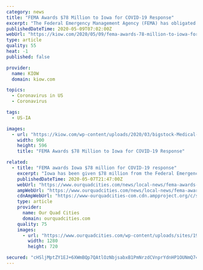 ```yaml
---
category: news
title: "FEMA Awards $78 Million to Iowa for COVID-19 Response"
excerpt: "The Federal Emergency Management Agency (FEMA) has obligated $78 million to the State of Iowa to help reimburse eligible expenses for emergency protective measures that the state has incurred as a result of its response to COVID-19."
publishedDateTime: 2020-05-09T07:02:00Z
webUrl: "https://kiow.com/2020/05/09/fema-awards-78-million-to-iowa-for-covid-19-response/"
type: article
quality: 55
heat: -1
published: false

provider:
  name: KIOW
  domain: kiow.com

topics:
  - Coronavirus in US
  - Coronavirus

tags:
  - US-IA

images:
  - url: "https://kiow.com/wp-content/uploads/2020/03/bigstock-Medical-equipment-stethoscope-312520216-1.jpg"
    width: 900
    height: 596
    title: "FEMA Awards $78 Million to Iowa for COVID-19 Response"

related:
  - title: "FEMA awards Iowa $78 million for COVID-19 response"
    excerpt: "Iowa has been given $78 million from the Federal Emergency Management Agency (FEMA) to help pay expenses that resulted from the response to the COVID-19 pandemic. The money will be used to"
    publishedDateTime: 2020-05-07T21:47:00Z
    webUrl: "https://www.ourquadcities.com/news/local-news/fema-awards-iowa-78-million-for-covid-19-response/"
    ampWebUrl: "https://www.ourquadcities.com/news/local-news/fema-awards-iowa-78-million-for-covid-19-response/amp/"
    cdnAmpWebUrl: "https://www-ourquadcities-com.cdn.ampproject.org/c/s/www.ourquadcities.com/news/local-news/fema-awards-iowa-78-million-for-covid-19-response/amp/"
    type: article
    provider:
      name: Our Quad Cities
      domain: ourquadcities.com
    quality: 75
    images:
      - url: "https://www.ourquadcities.com/wp-content/uploads/sites/19/2020/04/FEMA-logo.jpg?w=1280&h=720&crop=1"
        width: 1280
        height: 720

secured: "cHSljMptZY1EJ+6XWmBQp7QAtlOzNbjsabxB1PmNrzdCVnprYdnHP1OUNmQ74n5prjDyrXflI9+sfqMm9U2ibdZBMriXVM3ylQ39qgUv5ksQZacuSAaJunUEl+GoWuAB2sv8f7+CnkWz1zVjWgnE1XQGuPhfSjIHPXsR4g5gWY4vSp0urslwNNRYU07UzUk3IVJAOjtZtaVny0sCyYTJvsOdUNKPJ2Fof0O8HQgWViYTYF7jIf8n+xJuxxlObcdewRjd2A+0EGMw5RCNrB8o2RCOIcCVeWYHxR3e2TK5mf6/zUrouInn4oTgGAtgwWIze88N89x0WQ66gxQ4HNossYxkzAxgydD9jHDfqTYcNyvJSCNHSYqRmnwFXKLWHntaWTgPaRnohvbSkUD3rCwJSi4emU7+zvem++aUDInWKt2qeTuaMEbVQcPi/fUcr9VEs2hipNZmSb7S1RcRWFGEYPXMYFLwRB/Zjn1RL3MNkPo=;aI+JsDvouvzI7gnd55PgHg=="
---
```


